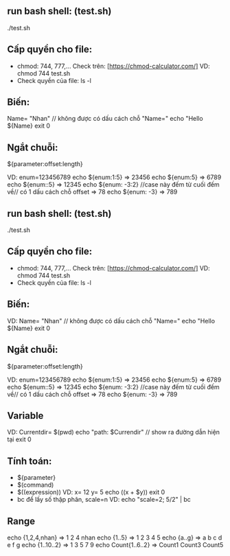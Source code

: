 ## run bash shell: (test.sh)
./test.sh

## Cấp quyền cho file:
- chmod: 744, 777,... Check trên: [https://chmod-calculator.com/]
  VD: chmod 744 test.sh
- Check quyền của file: ls -l 

## Biến:
  Name= "Nhan"  // không được có dấu cách chỗ "Name="
  echo "Hello ${Name}
  exit 0

## Ngắt chuỗi:
  ${parameter:offset:length}

VD:
  enum=123456789
  echo ${enum:1:5}
=> 23456
  echo ${enum:5}
=> 6789
  echo ${enum::5}
=> 12345
  echo ${enum: -3:2}
  //case này đếm từ cuối đếm về// có 1 dấu cách chỗ offset
=> 78
  echo ${enum: -3}
=> 789
## run bash shell: (test.sh)
./test.sh

## Cấp quyền cho file:
- chmod: 744, 777,... Check trên: [https://chmod-calculator.com/]
  VD: chmod 744 test.sh
- Check quyền của file: ls -l 

## Biến:
 VD:
  Name= "Nhan"  // không được có dấu cách chỗ "Name="
  echo "Hello ${Name}
  exit 0

## Ngắt chuỗi:
  ${parameter:offset:length}

 VD:
  enum=123456789
  echo ${enum:1:5}
=> 23456
  echo ${enum:5}
=> 6789
  echo ${enum::5}
=> 12345
  echo ${enum: -3:2}
  //case này đếm từ cuối đếm về// có 1 dấu cách chỗ offset
=> 78
  echo ${enum: -3}
=> 789
## Variable
  VD: 
    Currentdir= $(pwd)
    echo "path: $Currendir" // show ra đường dẫn hiện tại
    exit 0
## Tính toán:
  - ${parameter}
  - $(command)
  - $((expression))
    VD:
        x= 12
        y= 5
        echo $(($x + $y))
        exit 0
  - bc để lấy số thập phân, scale=n
    VD:
        echo "scale=2; 5/2" | bc
## Range
  echo {1,2,4,nhan}
  => 1 2 4 nhan
  echo {1..5}
  => 1 2 3 4 5
  echo {a..g}
  => a b c d e f g
  echo {1..10..2}
  => 1 3 5 7 9
  echo Count{1..6..2}
  => Count1 Count3 Count5
    



